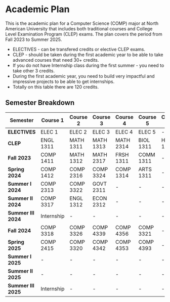 # Academic Plan

This is the academic plan for a Computer Science (COMP) major at North American University that includes both traditional courses and College Level Examination Program (CLEP) exams. The plan covers the period from Fall 2023 to Summer 2025.

* ELECTIVES - can be transfered credits or elective CLEP exams.
* CLEP - should be taken during the first academic year to be able to take advanced courses that need 30+ credits.
* If you do not have Internship class during the first summer - you need to take other 3 credits.
* During the first academic year, you need to build very impactful and impressive projects to be able to get internships.
* Totally on this table there are 120 credits.

## Semester Breakdown

|Semester|Course 1|Course 2|Course 3|Course 4|Course 5|Course 6|Credits|
|---|---|---|---|---|---|---|-|
|**ELECTIVES**|ELEC 1|ELEC 2|ELEC 3|ELEC 4|ELEC 5|-|15|
|**CLEP**|ENGL 1311|MATH 1311|MATH 1313|MATH 2314|BIOL 1311|HIST 1311|18|
|**Fall 2023**|COMP 1411|MATH 1312|MATH 2317|FRSH 1311|COMM 1311|-|16|
|**Spring 2024**|COMP 1412|COMP 2316|COMP 3324|COMP 1314|ARTS 1311|-|16|
|**Summer I 2024**|COMP 2313|COMP 3322|GOVT 2311|-|-|-|9|
|**Summer II 2024**|COMP 3317|ENGL 1312|ECON 2312|-|-|-|9|
|**Summer III 2024**|Internship|-|-|-|-|-|3|
|**Fall 2024**|COMP 3318|COMP 3326|COMP 4339|COMP 4356|COMP 3321|-|15|
|**Spring 2025**|COMP 2415|COMP 3320|COMP 4342|COMP 4353|COMP 4393|-|16|
|**Summer I 2025**|-|-|-|-|-|-|-|
|**Summer II 2025**|-|-|-|-|-|-|-|
|**Summer III 2025**|Internship|-|-|-|-|-|3|
